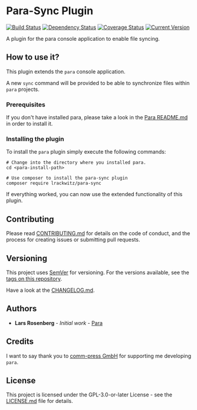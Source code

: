 # Para-Sync Plugin

[![Build Status](https://travis-ci.org/rackberg/para-sync.svg?branch=master)](https://travis-ci.org/rackberg/para-sync)
[![Dependency Status](https://dependencyci.com/github/rackberg/para-sync/badge)](https://dependencyci.com/github/rackberg/para-sync)
[![Coverage Status](https://coveralls.io/repos/github/rackberg/para-sync/badge.svg?branch=master)](https://coveralls.io/github/rackberg/para-sync?branch=master)
[![Current Version](https://img.shields.io/badge/release-1.0.0-0e5487.svg)](https://github.com/rackberg/para-sync/releases)

A plugin for the para console application to enable file syncing.

## How to use it?
This plugin extends the `para` console application.

A new `sync` command will be provided to be able to synchronize files within `para` projects.

### Prerequisites

If you don't have installed para, please take a look in the [Para README.md](https://github.com/rackberg/para) in order to install it. 

### Installing the plugin
To install the `para` plugin simply execute the following commands:
```
# Change into the directory where you installed para.
cd <para-install-path>

# Use composer to install the para-sync plugin
composer require lrackwitz/para-sync
```
If everything worked, you can now use the extended functionality of this plugin.

## Contributing
Please read [CONTRIBUTING.md](CONTRIBUTING.md) for details on the code of conduct, and the process for creating issues or submitting pull requests.

## Versioning
This project uses [SemVer](https://semver.org/) for versioning. For the versions available, see the [tags on this repository](https://github.com/rackberg/para/tags).

Have a look at the [CHANGELOG.md](CHANGELOG.md).

## Authors
* **Lars Rosenberg** - *Initial work* - [Para](https://github.com/rackberg/para)

## Credits
I want to say thank you to [comm-press GmbH](https://comm-press.de/) for supporting me developing `para`. 

## License
This project is licensed under the GPL-3.0-or-later License - see the [LICENSE.md](LICENSE.md) file for details.
